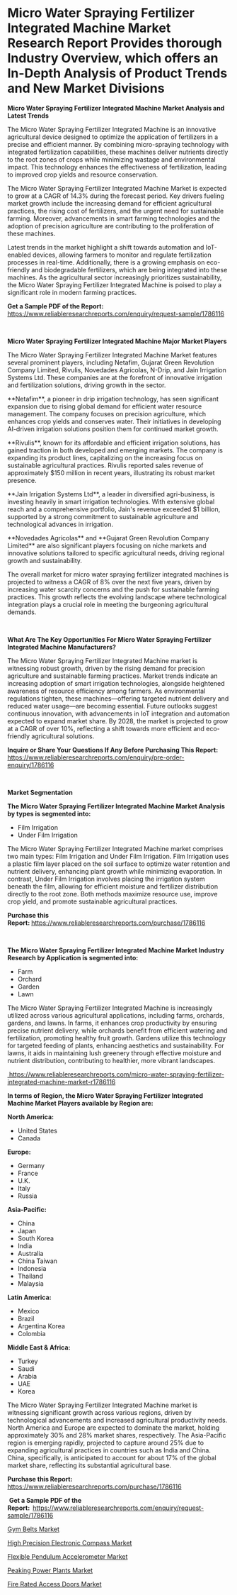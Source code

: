 <p><h1>Micro Water Spraying Fertilizer Integrated Machine Market Research Report Provides thorough Industry Overview, which offers an In-Depth Analysis of Product Trends and New Market Divisions</h1></p><p><strong>Micro Water Spraying Fertilizer Integrated Machine Market Analysis and Latest Trends</strong></p>
<p><p>The Micro Water Spraying Fertilizer Integrated Machine is an innovative agricultural device designed to optimize the application of fertilizers in a precise and efficient manner. By combining micro-spraying technology with integrated fertilization capabilities, these machines deliver nutrients directly to the root zones of crops while minimizing wastage and environmental impact. This technology enhances the effectiveness of fertilization, leading to improved crop yields and resource conservation.</p><p>The Micro Water Spraying Fertilizer Integrated Machine Market is expected to grow at a CAGR of 14.3% during the forecast period. Key drivers fueling market growth include the increasing demand for efficient agricultural practices, the rising cost of fertilizers, and the urgent need for sustainable farming. Moreover, advancements in smart farming technologies and the adoption of precision agriculture are contributing to the proliferation of these machines.</p><p>Latest trends in the market highlight a shift towards automation and IoT-enabled devices, allowing farmers to monitor and regulate fertilization processes in real-time. Additionally, there is a growing emphasis on eco-friendly and biodegradable fertilizers, which are being integrated into these machines. As the agricultural sector increasingly prioritizes sustainability, the Micro Water Spraying Fertilizer Integrated Machine is poised to play a significant role in modern farming practices.</p></p>
<p><strong>Get a Sample PDF of the Report:&nbsp;</strong> <a href="https://www.reliableresearchreports.com/enquiry/request-sample/1786116?utm_campaign=4&utm_medium=2&utm_source=Github&utm_content=ia&utm_term=19122024&utm_id=micro-water-spraying-fertilizer-integrated-machine">https://www.reliableresearchreports.com/enquiry/request-sample/1786116</a></p>
<p>&nbsp;</p>
<p><strong>Micro Water Spraying Fertilizer Integrated Machine Major Market Players</strong></p>
<p><p>The Micro Water Spraying Fertilizer Integrated Machine Market features several prominent players, including Netafim, Gujarat Green Revolution Company Limited, Rivulis, Novedades Agricolas, N-Drip, and Jain Irrigation Systems Ltd. These companies are at the forefront of innovative irrigation and fertilization solutions, driving growth in the sector.</p><p>**Netafim**, a pioneer in drip irrigation technology, has seen significant expansion due to rising global demand for efficient water resource management. The company focuses on precision agriculture, which enhances crop yields and conserves water. Their initiatives in developing AI-driven irrigation solutions position them for continued market growth.</p><p>**Rivulis**, known for its affordable and efficient irrigation solutions, has gained traction in both developed and emerging markets. The company is expanding its product lines, capitalizing on the increasing focus on sustainable agricultural practices. Rivulis reported sales revenue of approximately $150 million in recent years, illustrating its robust market presence.</p><p>**Jain Irrigation Systems Ltd**, a leader in diversified agri-business, is investing heavily in smart irrigation technologies. With extensive global reach and a comprehensive portfolio, Jain's revenue exceeded $1 billion, supported by a strong commitment to sustainable agriculture and technological advances in irrigation.</p><p>**Novedades Agricolas** and **Gujarat Green Revolution Company Limited** are also significant players focusing on niche markets and innovative solutions tailored to specific agricultural needs, driving regional growth and sustainability.</p><p>The overall market for micro water spraying fertilizer integrated machines is projected to witness a CAGR of 8% over the next five years, driven by increasing water scarcity concerns and the push for sustainable farming practices. This growth reflects the evolving landscape where technological integration plays a crucial role in meeting the burgeoning agricultural demands.</p></p>
<p>&nbsp;</p>
<p><strong>What Are The Key Opportunities For Micro Water Spraying Fertilizer Integrated Machine Manufacturers?</strong></p>
<p><p>The Micro Water Spraying Fertilizer Integrated Machine market is witnessing robust growth, driven by the rising demand for precision agriculture and sustainable farming practices. Market trends indicate an increasing adoption of smart irrigation technologies, alongside heightened awareness of resource efficiency among farmers. As environmental regulations tighten, these machines—offering targeted nutrient delivery and reduced water usage—are becoming essential. Future outlooks suggest continuous innovation, with advancements in IoT integration and automation expected to expand market share. By 2028, the market is projected to grow at a CAGR of over 10%, reflecting a shift towards more efficient and eco-friendly agricultural solutions.</p></p>
<p><strong>Inquire or Share Your Questions If Any Before Purchasing This Report:</strong> <a href="https://www.reliableresearchreports.com/enquiry/pre-order-enquiry/1786116?utm_campaign=4&utm_medium=2&utm_source=Github&utm_content=ia&utm_term=19122024&utm_id=micro-water-spraying-fertilizer-integrated-machine">https://www.reliableresearchreports.com/enquiry/pre-order-enquiry/1786116</a></p>
<p>&nbsp;</p>
<p><strong>Market Segmentation</strong></p>
<p><strong>The Micro Water Spraying Fertilizer Integrated Machine Market Analysis by types is segmented into:</strong></p>
<p><ul><li>Film Irrigation</li><li>Under Film Irrigation</li></ul></p>
<p><p>The Micro Water Spraying Fertilizer Integrated Machine market comprises two main types: Film Irrigation and Under Film Irrigation. Film Irrigation uses a plastic film layer placed on the soil surface to optimize water retention and nutrient delivery, enhancing plant growth while minimizing evaporation. In contrast, Under Film Irrigation involves placing the irrigation system beneath the film, allowing for efficient moisture and fertilizer distribution directly to the root zone. Both methods maximize resource use, improve crop yield, and promote sustainable agricultural practices.</p></p>
<p><strong>Purchase this Report:&nbsp;</strong><a href="https://www.reliableresearchreports.com/purchase/1786116?utm_campaign=4&utm_medium=2&utm_source=Github&utm_content=ia&utm_term=19122024&utm_id=micro-water-spraying-fertilizer-integrated-machine">https://www.reliableresearchreports.com/purchase/1786116</a></p>
<p>&nbsp;</p>
<p><strong>The Micro Water Spraying Fertilizer Integrated Machine Market Industry Research by Application is segmented into:</strong></p>
<p><ul><li>Farm</li><li>Orchard</li><li>Garden</li><li>Lawn</li></ul></p>
<p><p>The Micro Water Spraying Fertilizer Integrated Machine is increasingly utilized across various agricultural applications, including farms, orchards, gardens, and lawns. In farms, it enhances crop productivity by ensuring precise nutrient delivery, while orchards benefit from efficient watering and fertilization, promoting healthy fruit growth. Gardens utilize this technology for targeted feeding of plants, enhancing aesthetics and sustainability. For lawns, it aids in maintaining lush greenery through effective moisture and nutrient distribution, contributing to healthier, more vibrant landscapes.</p></p>
<p><a href="https://www.reliableresearchreports.com/micro-water-spraying-fertilizer-integrated-machine-market-r1786116?utm_campaign=4&utm_medium=2&utm_source=Github&utm_content=ia&utm_term=19122024&utm_id=micro-water-spraying-fertilizer-integrated-machine">&nbsp;https://www.reliableresearchreports.com/micro-water-spraying-fertilizer-integrated-machine-market-r1786116</a></p>
<p><strong>In terms of Region, the Micro Water Spraying Fertilizer Integrated Machine Market Players available by Region are:</strong></p>
<p>
    <p> <strong> North America: </strong>
        <ul>
            <li>United States</li>
            <li>Canada</li>
        </ul>
        </p> 
    <p> <strong> Europe: </strong>
        <ul>
            <li>Germany</li>
            <li>France</li>
            <li>U.K.</li>
            <li>Italy</li>
            <li>Russia</li>
        </ul>
        </p> 
    <p> <strong> Asia-Pacific: </strong>
        <ul>
            <li>China</li>
            <li>Japan</li>
            <li>South Korea</li>
            <li>India</li>
            <li>Australia</li>
            <li>China Taiwan</li>
            <li>Indonesia</li>
            <li>Thailand</li>
            <li>Malaysia</li>
        </ul>
        </p> 
    <p> <strong> Latin America: </strong>
        <ul>
            <li>Mexico</li>
            <li>Brazil</li>
            <li>Argentina Korea</li>
            <li>Colombia</li>
        </ul>
        </p> 
    <p> <strong> Middle East & Africa: </strong>
        <ul>
            <li>Turkey</li>
            <li>Saudi</li>
            <li>Arabia</li>
            <li>UAE</li>
            <li>Korea</li>
        </ul>
    </p>
    </p>
<p><p>The Micro Water Spraying Fertilizer Integrated Machine market is witnessing significant growth across various regions, driven by technological advancements and increased agricultural productivity needs. North America and Europe are expected to dominate the market, holding approximately 30% and 28% market shares, respectively. The Asia-Pacific region is emerging rapidly, projected to capture around 25% due to expanding agricultural practices in countries such as India and China. China, specifically, is anticipated to account for about 17% of the global market share, reflecting its substantial agricultural base.</p></p>
<p><strong>Purchase this Report: </strong><a href="https://www.reliableresearchreports.com/purchase/1786116?utm_campaign=4&utm_medium=2&utm_source=Github&utm_content=ia&utm_term=19122024&utm_id=micro-water-spraying-fertilizer-integrated-machine">https://www.reliableresearchreports.com/purchase/1786116</a></p>
<p>&nbsp;<strong>Get a Sample PDF of the Report:&nbsp;&nbsp;</strong><a href="https://www.reliableresearchreports.com/enquiry/request-sample/1786116?utm_campaign=4&utm_medium=2&utm_source=Github&utm_content=ia&utm_term=19122024&utm_id=micro-water-spraying-fertilizer-integrated-machine">https://www.reliableresearchreports.com/enquiry/request-sample/1786116</a></p>
<p><strong></strong></p>
<p><p><a href="https://www.linkedin.com/pulse/gym-belts-market-transformation-comparative-analysis-2024-2031-qnbwe?utm_campaign=4&utm_medium=2&utm_source=Github&utm_content=ia&utm_term=19122024&utm_id=micro-water-spraying-fertilizer-integrated-machine">Gym Belts Market</a></p><p><a href="https://github.com/FosterFahey91/Market-Research-Report-List-1/blob/main/high-precision-electronic-compass-market.md?utm_campaign=4&utm_medium=2&utm_source=Github&utm_content=ia&utm_term=19122024&utm_id=micro-water-spraying-fertilizer-integrated-machine">High Precision Electronic Compass Market</a></p><p><a href="https://github.com/NarcisoFerry/Market-Research-Report-List-1/blob/main/flexible-pendulum-accelerometer-market.md?utm_campaign=4&utm_medium=2&utm_source=Github&utm_content=ia&utm_term=19122024&utm_id=micro-water-spraying-fertilizer-integrated-machine">Flexible Pendulum Accelerometer Market</a></p><p><a href="https://www.linkedin.com/pulse/expanding-peaking-power-plants-market-size-projected-cagr-42-ukikf?utm_campaign=4&utm_medium=2&utm_source=Github&utm_content=ia&utm_term=19122024&utm_id=micro-water-spraying-fertilizer-integrated-machine">Peaking Power Plants Market</a></p><p><a href="https://www.linkedin.com/pulse/fire-rated-access-doors-market-refracting-trends-consumer-behaviors-t3oof?utm_campaign=4&utm_medium=2&utm_source=Github&utm_content=ia&utm_term=19122024&utm_id=micro-water-spraying-fertilizer-integrated-machine">Fire Rated Access Doors Market</a></p></p>